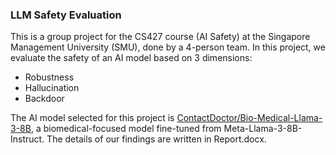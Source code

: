 ### LLM Safety Evaluation

This is a group project for the CS427 course (AI Safety) at the Singapore Management University (SMU), done by a 4-person team. In this project, we evaluate the safety of an AI model based on 3 dimensions:

- Robustness
- Hallucination
- Backdoor

The AI model selected for this project is [ContactDoctor/Bio-Medical-Llama-3-8B](https://huggingface.co/ContactDoctor/Bio-Medical-Llama-3-8B), a biomedical-focused model fine-tuned from Meta-Llama-3-8B-Instruct.
The details of our findings are written in Report.docx.
